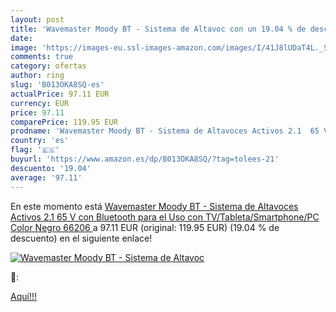 ```yaml
---
layout: post
title: 'Wavemaster Moody BT - Sistema de Altavoc con un 19.04 % de descuento'
date: 
image: 'https://images-eu.ssl-images-amazon.com/images/I/41J8lUDaT4L._SL200_.jpg'
comments: true
category: ofertas
author: ring
slug: 'B013OKA8SQ-es'
actualPrice: 97.11 EUR
currency: EUR
price: 97.11
comparePrice: 119.95 EUR
prodname: 'Wavemaster Moody BT - Sistema de Altavoces Activos 2.1  65 V  con Bluetooth  para el Uso con TV/Tableta/Smartphone/PC  Color Negro  66206 '
country: 'es'
flag: '🇪🇸'
buyurl: 'https://www.amazon.es/dp/B013OKA8SQ/?tag=tolees-21'
descuento: '19.04'
average: '97.11'
---
```


En este momento está [Wavemaster Moody BT - Sistema de Altavoces Activos 2.1  65 V  con Bluetooth  para el Uso con TV/Tableta/Smartphone/PC  Color Negro  66206 ](https://www.amazon.es/dp/B013OKA8SQ/?tag=tolees-21) a 97.11 EUR (original: 119.95 EUR) (19.04 %  de descuento) en el siguiente enlace!

[![Wavemaster Moody BT - Sistema de Altavoc](https://images-eu.ssl-images-amazon.com/images/I/41J8lUDaT4L._SL200_.jpg)](https://www.amazon.es/dp/B013OKA8SQ/?tag=tolees-21)

🔎:


[Aquí!!!](https://www.amazon.es/dp/B013OKA8SQ/?tag=tolees-21)

